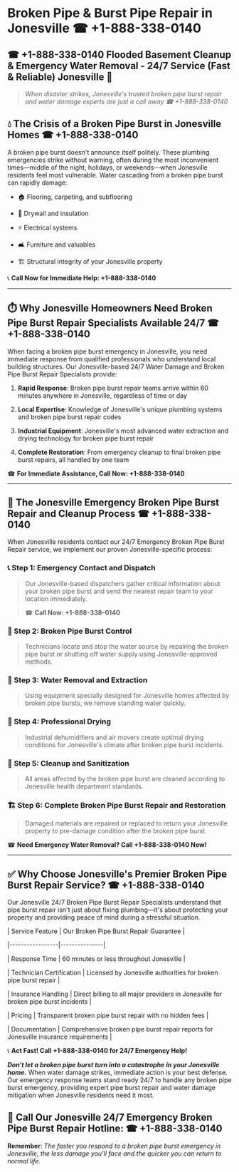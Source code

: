 # Broken Pipe & Burst Pipe Repair in Jonesville ☎ +1-888-338-0140  
## ☎ +1-888-338-0140 Flooded Basement Cleanup & Emergency Water Removal - 24/7 Service (Fast & Reliable) Jonesville 🚨  

> *When disaster strikes, Jonesville's trusted broken pipe burst repair and water damage experts are just a call away ☎ +1-888-338-0140*  

## 💧 The Crisis of a Broken Pipe Burst in Jonesville Homes ☎ +1-888-338-0140  

A broken pipe burst doesn't announce itself politely. These plumbing emergencies strike without warning, often during the most inconvenient times—middle of the night, holidays, or weekends—when Jonesville residents feel most vulnerable. Water cascading from a broken pipe burst can rapidly damage:  

* 🏠 Flooring, carpeting, and subflooring  
* 🧱 Drywall and insulation  
* ⚡ Electrical systems  
* 🛋️ Furniture and valuables  
* 🏗️ Structural integrity of your Jonesville property  

📞 **Call Now for Immediate Help: +1-888-338-0140**  

---  

## ⏱️ Why Jonesville Homeowners Need Broken Pipe Burst Repair Specialists Available 24/7 ☎ +1-888-338-0140  

When facing a broken pipe burst emergency in Jonesville, you need immediate response from qualified professionals who understand local building structures. Our Jonesville-based 24/7 Water Damage and Broken Pipe Burst Repair Specialists provide:  

1. **Rapid Response**: Broken pipe burst repair teams arrive within 60 minutes anywhere in Jonesville, regardless of time or day  
2. **Local Expertise**: Knowledge of Jonesville's unique plumbing systems and broken pipe burst repair codes  
3. **Industrial Equipment**: Jonesville's most advanced water extraction and drying technology for broken pipe burst repair  
4. **Complete Restoration**: From emergency cleanup to final broken pipe burst repairs, all handled by one team  

☎ **For Immediate Assistance, Call Now: +1-888-338-0140**  

---  

## 🔧 The Jonesville Emergency Broken Pipe Burst Repair and Cleanup Process ☎ +1-888-338-0140  

When Jonesville residents contact our 24/7 Emergency Broken Pipe Burst Repair service, we implement our proven Jonesville-specific process:  

### 📞 Step 1: Emergency Contact and Dispatch  
> Our Jonesville-based dispatchers gather critical information about your broken pipe burst and send the nearest repair team to your location immediately.  
> ☎ **Call Now: +1-888-338-0140**  

### 🚿 Step 2: Broken Pipe Burst Control  
> Technicians locate and stop the water source by repairing the broken pipe burst or shutting off water supply using Jonesville-approved methods.  

### 🌊 Step 3: Water Removal and Extraction  
> Using equipment specially designed for Jonesville homes affected by broken pipe bursts, we remove standing water quickly.  

### 💨 Step 4: Professional Drying  
> Industrial dehumidifiers and air movers create optimal drying conditions for Jonesville's climate after broken pipe burst incidents.  

### 🧼 Step 5: Cleanup and Sanitization  
> All areas affected by the broken pipe burst are cleaned according to Jonesville health department standards.  

### 🏗️ Step 6: Complete Broken Pipe Burst Repair and Restoration  
> Damaged materials are repaired or replaced to return your Jonesville property to pre-damage condition after the broken pipe burst.  

☎ **Need Emergency Water Removal? Call +1-888-338-0140 Now!**  

---  

## ✅ Why Choose Jonesville's Premier Broken Pipe Burst Repair Service? ☎ +1-888-338-0140  

Our Jonesville 24/7 Broken Pipe Burst Repair Specialists understand that pipe burst repair isn't just about fixing plumbing—it's about protecting your property and providing peace of mind during a stressful situation.  

| Service Feature | Our Broken Pipe Burst Repair Guarantee |  
|-----------------|---------------|  
| Response Time | 60 minutes or less throughout Jonesville |  
| Technician Certification | Licensed by Jonesville authorities for broken pipe burst repair |  
| Insurance Handling | Direct billing to all major providers in Jonesville for broken pipe burst incidents |  
| Pricing | Transparent broken pipe burst repair with no hidden fees |  
| Documentation | Comprehensive broken pipe burst repair reports for Jonesville insurance requirements |  

📞 **Act Fast! Call +1-888-338-0140 for 24/7 Emergency Help!**  

***Don't let a broken pipe burst turn into a catastrophe in your Jonesville home.*** When water damage strikes, immediate action is your best defense. Our emergency response teams stand ready 24/7 to handle any broken pipe burst emergency, providing expert pipe burst repair and water damage mitigation when Jonesville residents need it most.  

## 📱 Call Our Jonesville 24/7 Emergency Broken Pipe Burst Repair Hotline: ☎ +1-888-338-0140  

**Remember**: *The faster you respond to a broken pipe burst emergency in Jonesville, the less damage you'll face and the quicker you can return to normal life.*